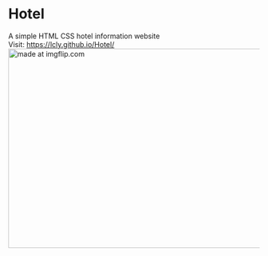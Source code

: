 # Hotel
A simple HTML CSS hotel information website
<br/>
Visit: https://lcly.github.io/Hotel/
<br/>
<a href="https://imgflip.com/gif/3gr34i"><img src="https://i.imgflip.com/3gr34i.gif" title="made at imgflip.com" width="800px" height="400"/></a>
